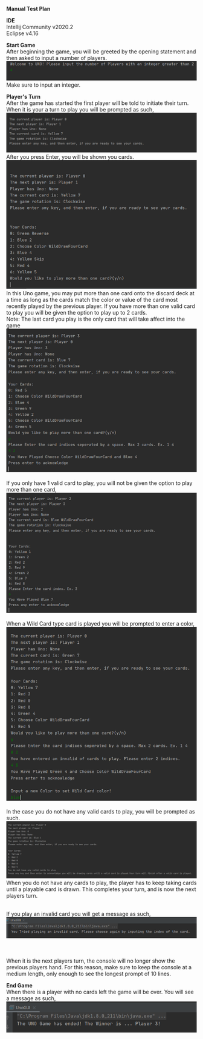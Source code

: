 **Manual Test Plan**

**IDE**<br/>
Intellij Community v2020.2<br/>
Eclipse v4.16<br/>

**Start Game**<br/>
After beginning the game, you will be greeted by the opening statement and then asked to input 
a number of players. 
![OpeningImage](OpeningStatement.png "Title")<br/>
Make sure to input an integer.


**Player's Turn**<br/>
After the game has started the first player will be told to initiate their turn.
When it is your a turn to play you will be prompted as such,<br/>
![PlayerTurn](PlayerTurn.png )<br/>
After you press Enter, you will be shown you cards.<br/>
![ShowCards](ShowCards.png)<br/>
In this Uno game, you may put more than one card onto the discard deck at a time
as long as the cards match the color or value of the card most recently played by the previous player.
If you have more than one valid card to play you will be given the option to play up to 2 cards.<br/>
Note: The last card you play is the only card that will take affect into the game<br/>
![PlayTwoCards](twoCardsToPlay.png)
<br/>
<br/>
If you only have 1 valid card to play, you will not be given the option to play more than one card,<br/>
![PlayOneCard](oneCardToPlay.png)
<br/>
<br/>
When a Wild Card type card is played you will be prompted to enter a color,<br/>
![WildCard](wildCardToPlay.png)
<br/>
<br/>
In the case you do not have any valid cards to play, you will be prompted as such.<br/>
![DrawCards](noValidCardToPlay.png)<br/>
When you do not have any cards to play, the player has to keep taking cards until a playable card is drawn.
This completes your turn, and is now the next players turn.
<br/>
<br/>

If you play an invalid card you will get a message as such,<br/>
![InvalidCard](InvalidCard.png)<br/>
<br/>
<br/>


When it is the next players turn, the console will no longer show the previous players hand.
For this reason, make sure to keep the console at a medium length, only enough to see the longest prompt of 10 lines.

**End Game**<br/>
When there is a player with no cards left the game will be over.
You will see a message as such,<br/>
![GameEnded](GameFinished.png)

